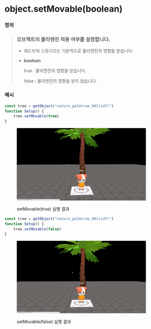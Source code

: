 # object.setMovable(boolean)

### 정의

> ### 오브젝트의 물리엔진 적용 여부를 설정합니다.
>
> * 레드브릭 스튜디오는 기본적으로 물리엔진의 영향을 받습니다.
> *   **boolean**
>
>     true : 물리엔진의 영향을 받습니다.
>
>     false : 물리엔진의 영향을 받지 않습니다.



### 예시

```javascript
const tree = getObject("nature_palmtree_001(cdf)")
function Setup() {
    tree.setMovable(true)
}
```

<figure><img src="../../../.gitbook/assets/setMovable_true.gif" alt=""><figcaption><p>setMovable(true) 실행 결과</p></figcaption></figure>



```javascript
const tree = getObject("nature_palmtree_001(cdf)")
function Setup() {
    tree.setMovable(false)
}
```

<figure><img src="../../../.gitbook/assets/setMovable_false_-1_AdobeExpress.gif" alt=""><figcaption><p>setMovable(false) 실행 결과</p></figcaption></figure>
